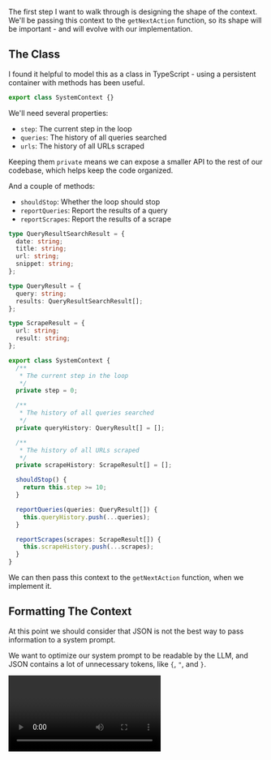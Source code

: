 The first step I want to walk through is designing the shape of the context. We'll be passing this context to the `getNextAction` function, so its shape will be important - and will evolve with our implementation.

## The Class

I found it helpful to model this as a class in TypeScript - using a persistent container with methods has been useful.

```ts
export class SystemContext {}
```

We'll need several properties:

- `step`: The current step in the loop
- `queries`: The history of all queries searched
- `urls`: The history of all URLs scraped

Keeping them `private` means we can expose a smaller API to the rest of our codebase, which helps keep the code organized.

And a couple of methods:

- `shouldStop`: Whether the loop should stop
- `reportQueries`: Report the results of a query
- `reportScrapes`: Report the results of a scrape

```ts
type QueryResultSearchResult = {
  date: string;
  title: string;
  url: string;
  snippet: string;
};

type QueryResult = {
  query: string;
  results: QueryResultSearchResult[];
};

type ScrapeResult = {
  url: string;
  result: string;
};

export class SystemContext {
  /**
   * The current step in the loop
   */
  private step = 0;

  /**
   * The history of all queries searched
   */
  private queryHistory: QueryResult[] = [];

  /**
   * The history of all URLs scraped
   */
  private scrapeHistory: ScrapeResult[] = [];

  shouldStop() {
    return this.step >= 10;
  }

  reportQueries(queries: QueryResult[]) {
    this.queryHistory.push(...queries);
  }

  reportScrapes(scrapes: ScrapeResult[]) {
    this.scrapeHistory.push(...scrapes);
  }
}
```

We can then pass this context to the `getNextAction` function, when we implement it.

## Formatting The Context

At this point we should consider that JSON is not the best way to pass information to a system prompt.

We want to optimize our system prompt to be readable by the LLM, and JSON contains a lot of unnecessary tokens, like `{`, `"`, and `}`.

<Video resourceId="systemcontexttostringmethods-4q4bq1gd.mp4" />

Inside our `SystemContext` class, we should add methods for the `queries` and `scrapes` arrays to turn them into LLM-readable strings.

```ts
const toQueryResult = (
  query: QueryResultSearchResult,
) =>
  [
    `### ${query.date} - ${query.title}`,
    query.url,
    query.snippet,
  ].join("\n\n");

export class SystemContext {
  // ...other properties

  getQueryHistory(): string {
    return this.queryHistory
      .map((query) =>
        [
          `## Query: "${query.query}"`,
          ...query.results.map(toQueryResult),
        ].join("\n\n"),
      )
      .join("\n\n");
  }

  getScrapeHistory(): string {
    return this.scrapeHistory
      .map((scrape) =>
        [
          `## Scrape: "${scrape.url}"`,
          `<scrape_result>`,
          scrape.result,
          `</scrape_result>`,
        ].join("\n\n"),
      )
      .join("\n\n");
  }
}
```

An important point to note here is that inside `getScrapeHistory`, I've wrapped the `scrape.result` in `<scrape_result>` tags.

That's because `scrape.result` could itself be a markdown document, so for the LLM's clarity we've wrapped it in a XML tag.

## Steps To Complete

- Create a new file containing the `SystemContext` class above.
- Don't implement `getNextAction` yet, we'll do that next.
